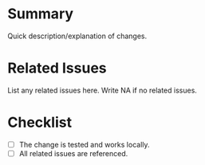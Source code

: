 # Summary

Quick description/explanation of changes.

# Related Issues

List any related issues here. Write NA if no related issues.

# Checklist
  - [ ] The change is tested and works locally.
  - [ ] All related issues are referenced.
